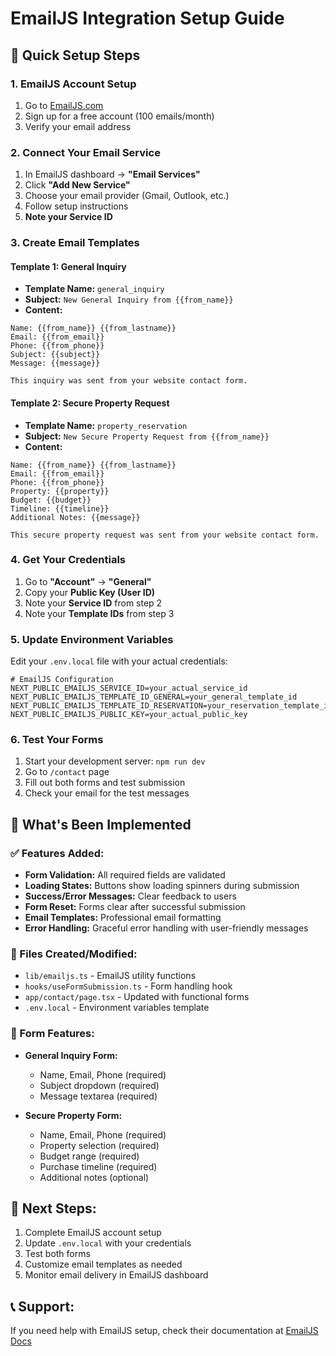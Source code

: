 # EmailJS Integration Setup Guide

## 🚀 Quick Setup Steps

### 1. EmailJS Account Setup
1. Go to [EmailJS.com](https://www.emailjs.com/)
2. Sign up for a free account (100 emails/month)
3. Verify your email address

### 2. Connect Your Email Service
1. In EmailJS dashboard → **"Email Services"**
2. Click **"Add New Service"**
3. Choose your email provider (Gmail, Outlook, etc.)
4. Follow setup instructions
5. **Note your Service ID**

### 3. Create Email Templates

#### Template 1: General Inquiry
- **Template Name:** `general_inquiry`
- **Subject:** `New General Inquiry from {{from_name}}`
- **Content:**
```
Name: {{from_name}} {{from_lastname}}
Email: {{from_email}}
Phone: {{from_phone}}
Subject: {{subject}}
Message: {{message}}

This inquiry was sent from your website contact form.
```

#### Template 2: Secure Property Request
- **Template Name:** `property_reservation`
- **Subject:** `New Secure Property Request from {{from_name}}`
- **Content:**
```
Name: {{from_name}} {{from_lastname}}
Email: {{from_email}}
Phone: {{from_phone}}
Property: {{property}}
Budget: {{budget}}
Timeline: {{timeline}}
Additional Notes: {{message}}

This secure property request was sent from your website contact form.
```

### 4. Get Your Credentials
1. Go to **"Account"** → **"General"**
2. Copy your **Public Key (User ID)**
3. Note your **Service ID** from step 2
4. Note your **Template IDs** from step 3

### 5. Update Environment Variables
Edit your `.env.local` file with your actual credentials:

```env
# EmailJS Configuration
NEXT_PUBLIC_EMAILJS_SERVICE_ID=your_actual_service_id
NEXT_PUBLIC_EMAILJS_TEMPLATE_ID_GENERAL=your_general_template_id
NEXT_PUBLIC_EMAILJS_TEMPLATE_ID_RESERVATION=your_reservation_template_id
NEXT_PUBLIC_EMAILJS_PUBLIC_KEY=your_actual_public_key
```

### 6. Test Your Forms
1. Start your development server: `npm run dev`
2. Go to `/contact` page
3. Fill out both forms and test submission
4. Check your email for the test messages

## 📧 What's Been Implemented

### ✅ Features Added:
- **Form Validation:** All required fields are validated
- **Loading States:** Buttons show loading spinners during submission
- **Success/Error Messages:** Clear feedback to users
- **Form Reset:** Forms clear after successful submission
- **Email Templates:** Professional email formatting
- **Error Handling:** Graceful error handling with user-friendly messages

### 🔧 Files Created/Modified:
- `lib/emailjs.ts` - EmailJS utility functions
- `hooks/useFormSubmission.ts` - Form handling hook
- `app/contact/page.tsx` - Updated with functional forms
- `.env.local` - Environment variables template

### 📱 Form Features:
- **General Inquiry Form:**
  - Name, Email, Phone (required)
  - Subject dropdown (required)
  - Message textarea (required)
  
- **Secure Property Form:**
  - Name, Email, Phone (required)
  - Property selection (required)
  - Budget range (required)
  - Purchase timeline (required)
  - Additional notes (optional)

## 🎯 Next Steps:
1. Complete EmailJS account setup
2. Update `.env.local` with your credentials
3. Test both forms
4. Customize email templates as needed
5. Monitor email delivery in EmailJS dashboard

## 📞 Support:
If you need help with EmailJS setup, check their documentation at [EmailJS Docs](https://www.emailjs.com/docs/)
